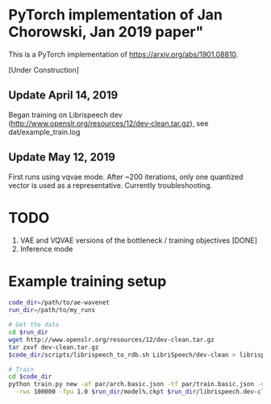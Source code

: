 # PyTorch implementation of Jan Chorowski, Jan 2019 paper"

This is a PyTorch implementation of https://arxiv.org/abs/1901.08810.

[Under Construction]

## Update April 14, 2019

Began training on Librispeech dev (http://www.openslr.org/resources/12/dev-clean.tar.gz),
see dat/example\_train.log

## Update May 12, 2019

First runs using vqvae mode.  After ~200 iterations, only one quantized vector is
used as a representative.  Currently troubleshooting.



# TODO
1. VAE and VQVAE versions of the bottleneck / training objectives [DONE]
2. Inference mode
 
# Example training setup

```sh
code_dir=/path/to/ae-wavenet
run_dir=/path/to/my_runs

# Get the data
cd $run_dir
wget http://www.openslr.org/resources/12/dev-clean.tar.gz
tar zxvf dev-clean.tar.gz
$code_dir/scripts/librispeech_to_rdb.sh LibriSpeech/dev-clean > librispeech.dev-clean.rdb 

# Train
cd $code_dir 
python train.py new -af par/arch.basic.json -tf par/train.basic.json -nb 4 -si 10 \
  -rws 100000 -fpu 1.0 $run_dir/model%.ckpt $run_dir/librispeech.dev-clean.10.r1.rdb
```

